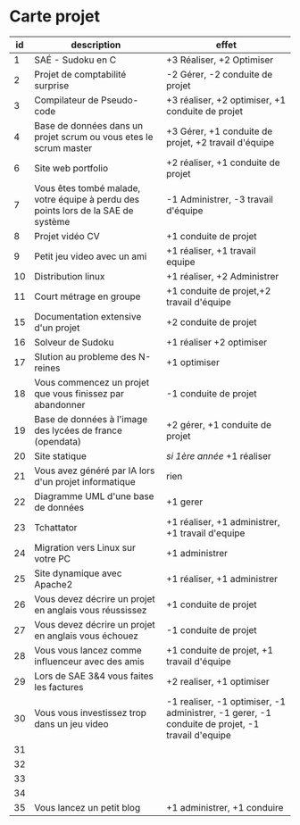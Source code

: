 # Carte projet

|id|description|effet|
|-|-|-|
|1|SAÉ - Sudoku en C|+3 Réaliser, +2 Optimiser|
|2|Projet de comptabilité surprise|-2 Gérer, -2 conduite de projet |
|3|Compilateur de Pseudo-code|+3 réaliser, +2 optimiser, +1 conduite de projet|
|4|Base de données dans un projet scrum ou vous etes le scrum master|+3 Gérer, +1 conduite de projet, +2 travail d'équipe|
|6|Site web portfolio|+2 réaliser, +1 conduite de projet|
|7|Vous êtes tombé malade, votre équipe à perdu des points lors de la SAE de système|-1 Administrer, -3 travail d'équipe|
|8|Projet vidéo CV|+1 conduite de projet|
|9|Petit jeu video avec un ami|+1 réaliser, +1 travail equipe|
|10|Distribution linux|+1 réaliser, +2 Administrer|
|11|Court métrage en groupe|+1 conduite de projet,+2 travail d'équipe|
|15|Documentation extensive d'un projet|+2 conduite de projet|
|16|Solveur de Sudoku|+1 réaliser +2 optimiser|
|17|Slution au probleme des N-reines|+1 optimiser|
|18|Vous commencez un projet que vous finissez par abandonner|-1 conduite de projet|
|19|Base de données à l'image des lycées de france (opendata)|+2 gérer, +1 conduite de projet|
|20|Site statique|*si 1ère année* +1 réaliser |
|21|Vous avez généré par IA lors d'un projet informatique|rien|
|22|Diagramme UML d'une base de données|+1 gerer|
|23|Tchattator|+1 réaliser, +1 administrer, +1 travail d'equipe|
|24|Migration vers Linux sur votre PC|+1 administrer|
|25|Site dynamique avec Apache2|+1 réaliser, +1 administrer|
|26|Vous devez décrire un projet en anglais vous réussissez|+1 conduite de projet|
|27|Vous devez décrire un projet en anglais vous échouez|-1 conduite de projet|
|28|Vous vous lancez comme influenceur avec des amis|+1 conduite de projet, +1 travail d'équipe|
|29|Lors de SAE 3&4 vous faites les factures|+2 realiser, +1 optimiser|
|30|Vous vous investissez trop dans un jeu video|-1 realiser, -1 optimiser, -1 administrer, -1 gerer, -1 conduite de projet, -1 travail d'equipe|
|31|||
|32|||
|33|||
|34|||
|35|Vous lancez un petit blog|+1 administrer, +1 conduire|

